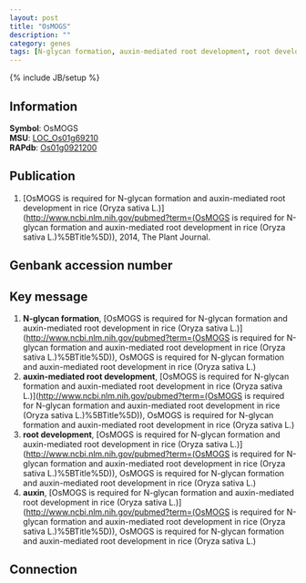 ```yaml
---
layout: post
title: "OsMOGS"
description: ""
category: genes
tags: [N-glycan formation, auxin-mediated root development, root development, auxin]
---
```

{% include JB/setup %}

## Information
__Symbol__: OsMOGS  
__MSU__: [LOC_Os01g69210](http://rice.plantbiology.msu.edu/cgi-bin/ORF_infopage.cgi?orf=LOC_Os01g69210)  
__RAPdb__: [Os01g0921200](http://rapdb.dna.affrc.go.jp/viewer/gbrowse_details/irgsp1?name=Os01g0921200)  

## Publication
1. [OsMOGS is required for N-glycan formation and auxin-mediated root development in rice (Oryza sativa L.)](http://www.ncbi.nlm.nih.gov/pubmed?term=(OsMOGS is required for N-glycan formation and auxin-mediated root development in rice (Oryza sativa L.)%5BTitle%5D)), 2014, The Plant Journal.

## Genbank accession number

## Key message
1. __N-glycan formation__, [OsMOGS is required for N-glycan formation and auxin-mediated root development in rice (Oryza sativa L.)](http://www.ncbi.nlm.nih.gov/pubmed?term=(OsMOGS is required for N-glycan formation and auxin-mediated root development in rice (Oryza sativa L.)%5BTitle%5D)), OsMOGS is required for N-glycan formation and auxin-mediated root development in rice (Oryza sativa L.)
2. __auxin-mediated root development__, [OsMOGS is required for N-glycan formation and auxin-mediated root development in rice (Oryza sativa L.)](http://www.ncbi.nlm.nih.gov/pubmed?term=(OsMOGS is required for N-glycan formation and auxin-mediated root development in rice (Oryza sativa L.)%5BTitle%5D)), OsMOGS is required for N-glycan formation and auxin-mediated root development in rice (Oryza sativa L.)
3. __root development__, [OsMOGS is required for N-glycan formation and auxin-mediated root development in rice (Oryza sativa L.)](http://www.ncbi.nlm.nih.gov/pubmed?term=(OsMOGS is required for N-glycan formation and auxin-mediated root development in rice (Oryza sativa L.)%5BTitle%5D)), OsMOGS is required for N-glycan formation and auxin-mediated root development in rice (Oryza sativa L.)
4. __auxin__, [OsMOGS is required for N-glycan formation and auxin-mediated root development in rice (Oryza sativa L.)](http://www.ncbi.nlm.nih.gov/pubmed?term=(OsMOGS is required for N-glycan formation and auxin-mediated root development in rice (Oryza sativa L.)%5BTitle%5D)), OsMOGS is required for N-glycan formation and auxin-mediated root development in rice (Oryza sativa L.)

## Connection


